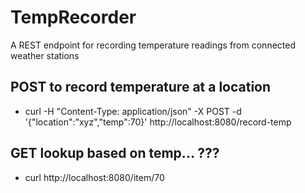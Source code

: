 # TempRecorder
A REST endpoint for recording temperature readings from connected weather stations

## POST to record temperature at a location
* curl -H "Content-Type: application/json" -X POST -d '{"location":"xyz","temp":70}' http://localhost:8080/record-temp


## GET lookup based on temp... ???
* curl http://localhost:8080/item/70

